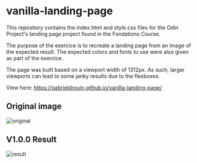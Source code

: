 # vanilla-landing-page

This repository contains the index.html and style.css files for the Odin Project's landing page project found in the Fondations Course.

The purpose of the exercice is to recreate a landing page from an image of the expected result. The expected colors and fonts to use were also given as part of the exercice.

The page was built based on a viewport width of 1312px. As such, larger viewports can lead to some janky results due to the flexboxes.

View here: https://gabrieldrouin.github.io/vanilla-landing-page/

## Original image

![original](https://cdn.statically.io/gh/TheOdinProject/curriculum/81a5d553f4073e593d23a6ab00d50eef8620796d/foundations/html_css/project/imgs/01.png)

## V1.0.0 Result

![result](https://i.imgur.com/1Kufai0.png)

